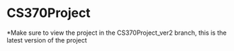 # CS370Project
*Make sure to view the project in the CS370Project_ver2 branch, this is the latest version of the project
